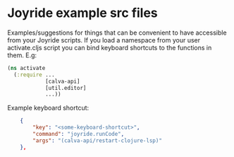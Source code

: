 # Joyride example src files

Examples/suggestions for things that can be convenient to have accessible from your Joyride scripts. If you load a namespace from your user activate.cljs script you can bind keyboard shortcuts to the functions in them. E.g:

```clojure
(ns activate
  (:require ...
            [calva-api]
            [util.editor]
            ...))
```

Example keyboard shortcut:

```json
    {
        "key": "<some-keyboard-shortcut>",
        "command": "joyride.runCode",
        "args": "(calva-api/restart-clojure-lsp)"
    },
```